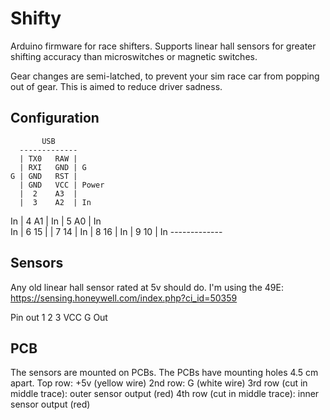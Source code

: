 # Shifty
Arduino firmware for race shifters. Supports linear hall sensors for greater shifting accuracy than microswitches or magnetic switches.

Gear changes are semi-latched, to prevent your sim race car from popping out of gear. This is aimed to reduce driver sadness.

## Configuration
           USB
      -------------
      | TX0   RAW |    
      | RXI   GND | G
    G | GND   RST |
      | GND   VCC | Power
      |  2    A3  |
      |  3    A2  | In
   In |  4    A1  | In
      |  5    A0  | In  
   In |  6    15  |
      |  7    14  |
   In |  8    16  |
   In |  9    10  | In
      -------------

## Sensors
Any old linear hall sensor rated at 5v should do. I'm using the 49E: https://sensing.honeywell.com/index.php?ci_id=50359

Pin out
 1    2    3
VCC   G    Out

## PCB

The sensors are mounted on PCBs. The PCBs have mounting holes 4.5 cm apart.
Top row: +5v (yellow wire)
2nd row: G (white wire)
3rd row (cut in middle trace): outer sensor output (red)
4th row (cut in middle trace): inner sensor output (red)
